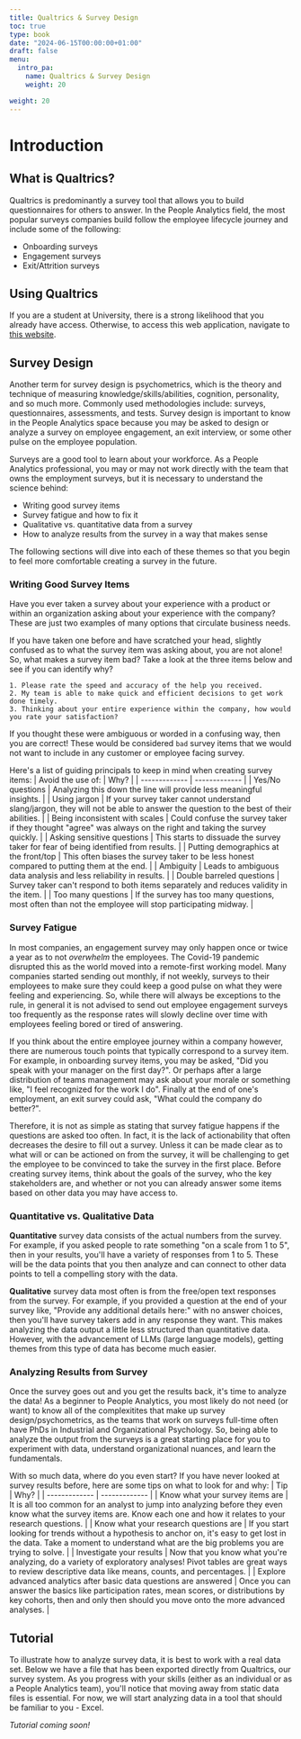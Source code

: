 ```yaml
---
title: Qualtrics & Survey Design
toc: true
type: book
date: "2024-06-15T00:00:00+01:00"
draft: false
menu:
  intro_pa:
    name: Qualtrics & Survey Design
    weight: 20

weight: 20
---
```


# Introduction

## What is Qualtrics?

Qualtrics is predominantly a survey tool that allows you to build questionnaires for others to answer. In the People Analytics field, the most popular surveys companies build follow the employee lifecycle journey and include some of the following:
- Onboarding surveys
- Engagement surveys
- Exit/Attrition surveys

## Using Qualtrics

If you are a student at University, there is a strong likelihood that you already have access. Otherwise, to access this web application, navigate to [this website](https://www.qualtrics.com/free-account/?utm_lp=nav-sticky-banner). 

## Survey Design

Another term for survey design is psychometrics, which is the theory and technique of measuring knowledge/skills/abilities, cognition, personality, and so much more. Commonly used methodologies include: surveys, questionnaires, assessments, and tests. Survey design is important to know in the People Analytics space because you may be asked to design or analyze a survey on employee engagement, an exit interview, or some other pulse on the employee population.

Surveys are a good tool to learn about your workforce. As a People Analytics professional, you may or may not work directly with the team that owns the employment surveys, but it is necessary to understand the science behind: 
- Writing good survey items
- Survey fatigue and how to fix it
- Qualitative vs. quantitative data from a survey
- How to analyze results from the survey in a way that makes sense

The following sections will dive into each of these themes so that you begin to feel more comfortable creating a survey in the future.

### Writing Good Survey Items 

Have you ever taken a survey about your experience with a product or within an organization asking about your experience with the company? These are just two examples of many options that circulate business needs. 

If you have taken one before and have scratched your head, slightly confused as to what the survey item was asking about, you are not alone! So, what makes a survey item bad? Take a look at the three items below and see if you can identify why?

``` 
1. Please rate the speed and accuracy of the help you received. 
2. My team is able to make quick and efficient decisions to get work done timely.
3. Thinking about your entire experience within the company, how would you rate your satisfaction?
```

If you thought these were ambiguous or worded in a confusing way, then you are correct! These would be considered `bad` survey items that we would not want to include in any customer or employee facing survey. 

Here's a list of guiding principals to keep in mind when creating survey items: 
| Avoid the use of:  | Why? |
| ------------- | ------------- |
| Yes/No questions  | Analyzing this down the line will provide less meaningful insights. |
| Using jargon  | If your survey taker cannot understand slang/jargon, they will not be able to answer the question to the best of their abilities. |
| Being inconsistent with scales  | Could confuse the survey taker if they thought "agree" was always on the right and taking the survey quickly. |
| Asking sensitive questions  | This starts to dissuade the survey taker for fear of being identified from results. |
| Putting demographics at the front/top  | This often biases the survey taker to be less honest compared to putting them at the end. |
| Ambiguity | Leads to ambiguous data analysis and less reliability in results. |
| Double barreled questions | Survey taker can't respond to both items separately and reduces validity in the item. |
| Too many questions | If the survey has too many questions, most often than not the employee will stop participating midway. |

### Survey Fatigue

In most companies, an engagement survey may only happen once or twice a year as to not *overwhelm* the employees. The Covid-19 pandemic disrupted this as the world moved into a remote-first working model. Many companies started sending out monthly, if not weekly, surveys to their employees to make sure they could keep a good pulse on what they were feeling and experiencing. So, while there will always be exceptions to the rule, in general it is not advised to send out employee engagement surveys too frequently as the response rates will slowly decline over time with employees feeling bored or tired of answering.  

If you think about the entire employee journey within a company however, there are numerous touch points that typically correspond to a survey item. For example, in onboarding survey items, you may be asked, "Did you speak with your manager on the first day?". Or perhaps after a large distribution of teams management may ask about your morale or something like, "I feel recognized for the work I do". Finally at the end of one's employment, an exit survey could ask, "What could the company do better?". 

Therefore, it is not as simple as stating that survey fatigue happens if the questions are asked too often. In fact, it is the lack of actionability that often decreases the desire to fill out a survey. Unless it can be made clear as to what will or can be actioned on from the survey, it will be challenging to get the employee to be convinced to take the survey in the first place. Before creating survey items, think about the goals of the survey, who the key stakeholders are, and whether or not you can already answer some items based on other data you may have access to.

### Quantitative vs. Qualitative Data

**Quantitative** survey data consists of the actual numbers from the survey. For example, if you asked people to rate something "on a scale from 1 to 5", then in your results, you'll have a variety of responses from 1 to 5. These will be the data points that you then analyze and can connect to other data points to tell a compelling story with the data.

**Qualitative** survey data most often is from the free/open text responses from the survey. For example, if you provided a question at the end of your survey like, "Provide any additional details here:" with no answer choices, then you'll have survey takers add in any response they want. This makes analyzing the data output a little less structured than quantitative data. However, with the advancement of LLMs (large language models), getting themes from this type of data has become much easier.


### Analyzing Results from Survey

Once the survey goes out and you get the results back, it's time to analyze the data! As a beginner to People Analytics, you most likely do not need (or want) to know all of the complexitites that make up survey design/psychometrics, as the teams that work on surveys full-time often have PhDs in Industrial and Organizational Psychology. So, being able to analyze the output from the surveys is a great starting place for you to experiment with data, understand organizational nuances, and learn the fundamentals. 

With so much data, where do you even start? If you have never looked at survey results before, here are some tips on what to look for and why: 
| Tip  | Why? |
| ------------- | ------------- |
| Know what your survey items are  | It is all too common for an analyst to jump into analyzing before they even know what the survey items are. Know each one and how it relates to your research questions. |
| Know what your research questions are | If you start looking for trends without a hypothesis to anchor on, it's easy to get lost in the data. Take a moment to understand what are the big problems you are trying to solve. |
| Investigate your results | Now that you know what you're analyzing, do a variety of exploratory analyses! Pivot tables are great ways to review descriptive data like means, counts, and percentages. |
| Explore advanced analytics after basic data questions are answered | Once you can answer the basics like participation rates, mean scores, or distributions by key cohorts, then and only then should you move onto the more advanced analyses. |


## Tutorial

To illustrate how to analyze survey data, it is best to work with a real data set. Below we have a file that has been exported directly from Qualtrics, our survey system. As you progress with your skills (either as an individual or as a People Analytics team), you'll notice that moving away from static data files is essential. For now, we will start analyzing data in a tool that should be familiar to you - Excel.

*Tutorial coming soon!*


